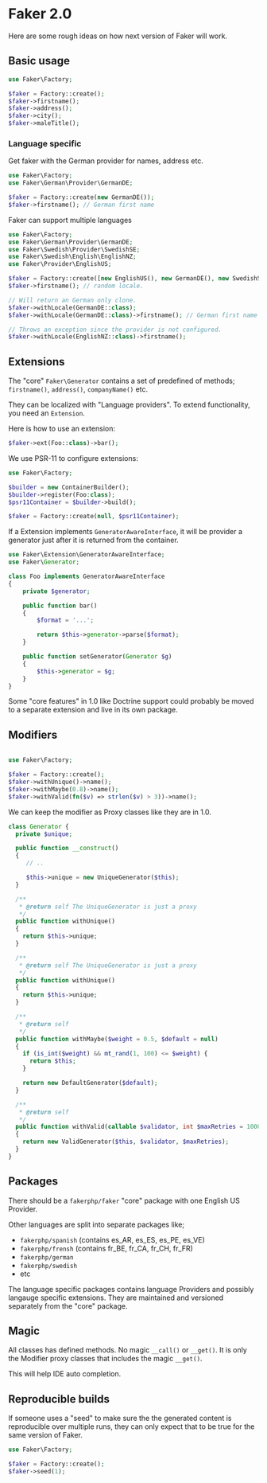 # Faker 2.0

Here are some rough ideas on how next version of Faker will work.

## Basic usage

```php
use Faker\Factory;

$faker = Factory::create();
$faker->firstname();
$faker->address();
$faker->city();
$faker->maleTitle();
```

### Language specific

Get faker with the German provider for names, address etc.

```php
use Faker\Factory;
use Faker\German\Provider\GermanDE;

$faker = Factory::create(new GermanDE());
$faker->firstname(); // German first name
```

Faker can support multiple languages
```php
use Faker\Factory;
use Faker\German\Provider\GermanDE;
use Faker\Swedish\Provider\SwedishSE;
use Faker\Swedish\English\EnglishNZ;
use Faker\Provider\EnglishUS;

$faker = Factory::create([new EnglishUS(), new GermanDE(), new SwedishSE()]);
$faker->firstname(); // random locale.

// Will return an German only clone.
$faker->withLocale(GermanDE::class);
$faker->withLocale(GermanDE::class)->firstname(); // German first name

// Throws an exception since the provider is not configured.
$faker->withLocale(EnglishNZ::class)->firstname();
```

## Extensions

The "core" `Faker\Generator` contains a set of predefined of methods; `firstname()`,
`address()`, `companyName()` etc.

They can be localized with "Language providers". To extend functionality, you need
an `Extension`.

Here is how to use an extension:

```php
$faker->ext(Foo::class)->bar();
```

We use PSR-11 to configure extensions:

```php
use Faker\Factory;

$builder = new ContainerBuilder();
$builder->register(Foo:class);
$psr11Container = $builder->build();

$faker = Factory::create(null, $psr11Container);
```

If a Extension implements `GeneratorAwareInterface`, it will be provider a generator
just after it is returned from the container.

```php
use Faker\Extension\GeneratorAwareInterface;
use Faker\Generator;

class Foo implements GeneratorAwareInterface
{
    private $generator;

    public function bar()
    {
        $format = '...';

        return $this->generator->parse($format);
    }

    public function setGenerator(Generator $g)
    {
        $this->generator = $g;
    }
}
```

Some "core features" in 1.0 like Doctrine support could probably be moved to a
separate extension and live in its own package.

## Modifiers

```php

use Faker\Factory;

$faker = Factory::create();
$faker->withUnique()->name();
$faker->withMaybe(0.8)->name();
$faker->withValid(fn($v) => strlen($v) > 3))->name();
```

We can keep the modifier as Proxy classes like they are in 1.0.

```php
class Generator {
  private $unique;

  public function __construct()
  {
     // ..

     $this->unique = new UniqueGenerator($this);
  }

  /**
   * @return self The UniqueGenerator is just a proxy
   */
  public function withUnique()
  {
    return $this->unique;
  }

  /**
   * @return self The UniqueGenerator is just a proxy
   */
  public function withUnique()
  {
    return $this->unique;
  }

  /**
   * @return self
   */
  public function withMaybe($weight = 0.5, $default = null)
  {
    if (is_int($weight) && mt_rand(1, 100) <= $weight) {
      return $this;
    }

    return new DefaultGenerator($default);
  }

  /**
   * @return self
   */
  public function withValid(callable $validator, int $maxRetries = 10000)
  {
    return new ValidGenerator($this, $validator, $maxRetries);
  }
}
```

## Packages

There should be a `fakerphp/faker` "core" package with one English US Provider.

Other languages are split into separate packages like;

- `fakerphp/spanish` (contains es_AR, es_ES, es_PE, es_VE)
- `fakerphp/frensh` (contains fr_BE, fr_CA, fr_CH, fr_FR)
- `fakerphp/german`
- `fakerphp/swedish`
- etc

The language specific packages contains language Providers and possibly langauge
specific extensions. They are maintained and versioned separately from the "core"
package.

## Magic

All classes has defined methods. No magic `__call()` or `__get()`. It is only the
Modifier proxy classes that includes the magic `__get()`.

This will help IDE auto completion.

## Reproducible builds

If someone uses a "seed" to make sure the the generated content is reproducible
over multiple runs, they can only expect that to be true for the same version of
Faker.

```php
use Faker\Factory;

$faker = Factory::create();
$faker->seed(1);
```

